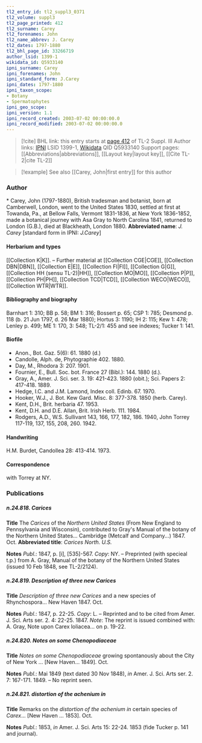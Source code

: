 ```yaml
---
tl2_entry_id: tl2_suppl3_0371
tl2_volume: suppl3
tl2_page_printed: 412
tl2_surname: Carey
tl2_forenames: John
tl2_name_abbrev: J. Carey
tl2_dates: 1797-1880
tl2_bhl_page_id: 33266719
author_lsid: 1399-1
wikidata_id: Q5933140
ipni_surname: Carey
ipni_forenames: John
ipni_standard_form: J.Carey
ipni_dates: 1797-1880
ipni_taxon_scope: 
- Botany
- Spermatophytes
ipni_geo_scope: 
ipni_version: 1.1
ipni_record_created: 2003-07-02 00:00:00.0
ipni_record_modified: 2003-07-02 00:00:00.0
---
```


> [!cite] BHL link: this entry starts at [page 412](https://www.biodiversitylibrary.org/page/33266719) of TL-2 Suppl. III
> Author links: [IPNI](https://www.ipni.org/a/1399-1) LSID 1399-1, [Wikidata](https://www.wikidata.org/wiki/Q5933140) QID Q5933140
> Support pages: [[Abbreviations|abbreviations]], [[Layout key|layout key]], [[Cite TL-2|cite TL-2]]

> [!example] See also [[Carey, John|first entry]] for this author

### Author

\* Carey, John (1797-1880), British tradesman and botanist, born at Camberwell, London, went to the United States 1830, settled at first at Towanda, Pa., at Bellow Falls, Vermont 1831-1836, at New York 1836-1852, made a botanical journey with Asa Gray to North Carolina 1841, returned to London (G.B.), died at Blackheath, London 1880. 
**Abbreviated name**: *J. Carey* \[standard form in IPNI: *J.Carey*\]

#### Herbarium and types

[[Collection K|K]]. – Further material at [[Collection CGE|CGE]], [[Collection DBN|DBN]], [[Collection E|E]], [[Collection FI|FI]], [[Collection G|G]], [[Collection HH (sensu TL-2)|HH]], [[Collection MO|MO]], [[Collection P|P]], [[Collection PH|PH]], [[Collection TCD|TCD]], [[Collection WECO|WECO]], [[Collection WTR|WTR]].

#### Bibliography and biography

Barnhart 1: 310; BB p. 58; BM 1: 316; Bossert p. 65; CSP 1: 785; Desmond p. 118 (b. 21 Jun 1797, d. 26 Mar 1880); Hortus 3: 1190; IH 2: 115; Kew 1: 478; Lenley p. 499; ME 1: 170, 3: 548; TL-2/1: 455 and see indexes; Tucker 1: 141.

#### Biofile

- Anon., Bot. Gaz. 5(6): 61. 1880 (d.)
- Candolle, Alph. de, Phytographie 402. 1880.
- Day, M., Rhodora 3: 207. 1901.
- Fournier, E., Bull. Soc. bot. France 27 (Bibl.): 144. 1880 (d.).
- Gray, A., Amer. J. Sci. ser. 3. 19: 421-423. 1880 (obit.); Sci. Papers 2: 417-418. 1889.
- Hedge, I.C. and J.M. Lamond, Index coll. Edinb. 67. 1970.
- Hooker, W.J., J. Bot. Kew Gard. Misc. 8: 377-378. 1850 (herb. Carey).
- Kent, D.H., Brit. herbaria 47. 1953.
- Kent, D.H. and D.E. Allan, Brit. Irish Herb. 111. 1984.
- Rodgers, A.D., W.S. Sullivant 143, 166, 177, 182, 186. 1940, John Torrey 117-119, 137, 155, 208, 260. 1942.

#### Handwriting

H.M. Burdet, Candollea 28: 413-414. 1973.

#### Correspondence

with Torrey at NY.

### Publications

##### n.24.818. Carices

**Title**
The *Carices* of the *Northern United States* (From New England to Pennsylvania and Wisconsin), contributed to Gray's Manual of the botany of the Northern United States... Cambridge (Metcalf and Company...) 1847. Oct.
**Abbreviated title**: *Carices North. U.S.*

**Notes**
*Publ*.: 1847, p. \[i\], \[535\]-567. *Copy*: NY. – Preprinted (with specieal t.p.) from A. Gray, Manual of the botany of the Northern United States (issued 10 Feb 1848, see TL-2/2124).

##### n.24.819. Description of three new Carices

**Title**
*Description of three new Carices* and a new species of Rhynchospora... New Haven 1847. Oct.

**Notes**
*Publ*.: 1847, p. 22-25. *Copy*: L. – Reprinted and to be cited from Amer. J. Sci. Arts ser. 2. 4: 22-25. 1847.
*Note*: The reprint is issued combined with: A. Gray, Note upon Carex loliacea... on p. 19-22.

##### n.24.820. Notes on some Chenopodiaceae

**Title**
*Notes on some Chenopodiaceae* growing spontanously about the City of New York ... \[New Haven... 1849\]. Oct.

**Notes**
*Publ*.: Mai 1849 (text dated 30 Nov 1848), *in* Amer. J. Sci. Arts ser. 2. 7: 167-171. 1849. – No reprint seen.

##### n.24.821. distortion of the achenium in

**Title**
Remarks on the *distortion of the achenium in* certain species of *Carex*... \[New Haven ... 1853\]. Oct.

**Notes**
*Publ*.: 1853, *in* Amer. J. Sci. Arts 15: 22-24. 1853 (fide Tucker p. 141 and journal).

